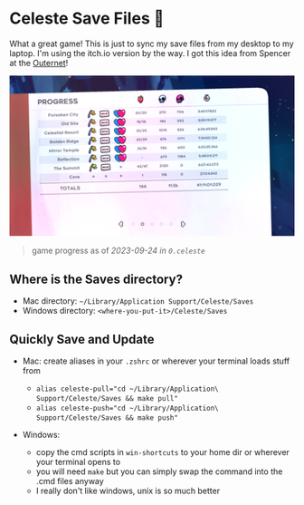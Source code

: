 # Celeste Save Files :strawberry:

What a great game! This is just to sync my save files from my desktop to my laptop. 
I'm using the itch.io version by the way. I got this idea from Spencer at the [Outernet](https://github.com/hackclub/outernet)!

![game progress](game_progress.png)
> game progress as of *2023-09-24 in `0.celeste`*

## Where is the Saves directory?

- Mac directory: `~/Library/Application Support/Celeste/Saves`
- Windows directory: `<where-you-put-it>/Celeste/Saves`

## Quickly Save and Update

- Mac: create aliases in your `.zshrc` or wherever your terminal loads stuff from
    - `alias celeste-pull="cd ~/Library/Application\ Support/Celeste/Saves && make pull"`
    - `alias celeste-push="cd ~/Library/Application\ Support/Celeste/Saves && make push"`

- Windows:
    - copy the cmd scripts in `win-shortcuts` to your home dir or wherever your terminal opens to
    - you will need `make` but you can simply swap the command into the .cmd files anyway
    - I really don't like windows, unix is so much better
